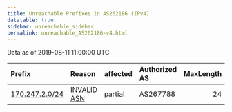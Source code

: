 ```yaml
---
title: Unreachable Prefixes in AS262186 (IPv4)
datatable: true
sidebar: unreachable_sidebar
permalink: unreachable_AS262186-v4.html
---
```


Data as of 2019-08-11 11:00:00 UTC


<div class="datatable-begin"></div>

| Prefix                                                 | Reason                                                                                                 | affected   | Authorized AS   |   MaxLength | Anchor                                         |   unreachable /24s |
|:-------------------------------------------------------|:-------------------------------------------------------------------------------------------------------|:-----------|:----------------|------------:|:-----------------------------------------------|-------------------:|
| [170.247.2.0/24](https://stat.ripe.net/170.247.2.0/24) | [INVALID ASN](https://rpki-validator.ripe.net/announcement-preview?asn=AS262186&prefix=170.247.2.0/24) | partial    | AS267788        |          24 | [LACNIC](unreachable_LACNIC_RPKI_Root-v4.html) |                  1 |

<div class="datatable-end"></div>